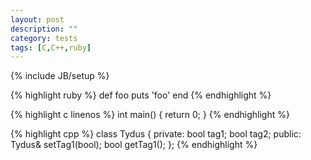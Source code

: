 ```yaml
---
layout: post
description: ""
category: tests
tags: [C,C++,ruby]
---
```

{% include JB/setup %}

{% highlight ruby %}
def foo
  puts 'foo'
end
{% endhighlight %}

{% highlight c linenos %}
int main()
{
  return 0;
}
{% endhighlight %}

{% highlight cpp %}
class Tydus {
private:
  bool tag1;
  bool tag2;
public:
  Tydus& setTag1(bool);
  bool getTag1();
};
{% endhighlight %}
